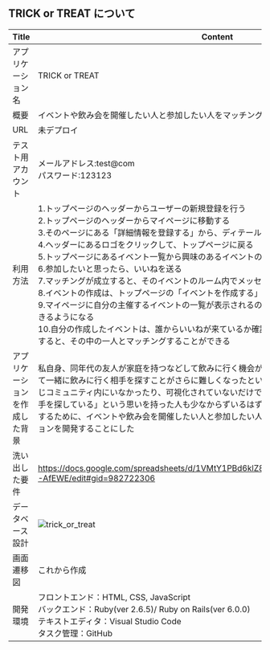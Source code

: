 ## TRICK or TREAT について

| Title | Content |
| ----- | ------- |
| アプリケーション名 | TRICK or TREAT |
| 概要 | イベントや飲み会を開催したい人と参加したい人をマッチングさせる |
| URL | 未デプロイ |
| テスト用アカウント | メールアドレス:test@com <br> パスワード:123123 |
| 利用方法 | 1.トップページのヘッダーからユーザーの新規登録を行う<br>2.トップページのヘッダーからマイページに移動する<br>3.そのページにある「詳細情報を登録する」から、ディテール情報を登録する（性別は必須）<br>4.ヘッダーにあるロゴをクリックして、トップページに戻る<br>5.トップページにあるイベント一覧から興味のあるイベントの詳細ページに移動する<br>6.参加したいと思ったら、いいねを送る<br>7.マッチングが成立すると、そのイベントのルーム内でメッセージをやりとりできるようになる<br>8.イベントの作成は、トップページの「イベントを作成する」をクリックすると作成できる<br>9.マイページに自分の主催するイベントの一覧が表示されるので、詳細情報などはそこから編集できるようになる<br>10.自分の作成したイベントは、誰からいいねが来ているか確認できて、「allow」ボタンをクリックすると、その中の一人とマッチングすることができる<br> |
| アプリケーションを作成した背景 | 私自身、同年代の友人が家庭を持つなどして飲みに行く機会が少なくなった。また、若い時に比べて一緒に飲みに行く相手を探すことがさらに難しくなったという課題に直面している。しかし、同じコミュニティ内にいなかったり、可視化されていないだけで、同じように「一緒に飲みに行く相手を探している」という思いを持った人も少なからずいるはずだという仮説を立てた。それを解決するために、イベントや飲み会を開催したい人と参加したい人とをマッチングさせるアプリケーションを開発することにした |
| 洗い出した要件 | https://docs.google.com/spreadsheets/d/1VMtY1PBd6klZ8zpaQkJdMUHaJmUNnz1mhTBgR-AfEWE/edit#gid=982722306 |
| データベース設計 | ![trick_or_treat](https://user-images.githubusercontent.com/94505289/148728431-1648c29e-49e7-4411-934a-e30583f07cfa.png) |
| 画面遷移図 | これから作成 |
| 開発環境 | フロントエンド：HTML, CSS, JavaScript<br>バックエンド：Ruby(ver 2.6.5)/ Ruby on Rails(ver 6.0.0)<br>テキストエディタ：Visual Studio Code<br>タスク管理：GitHub |
